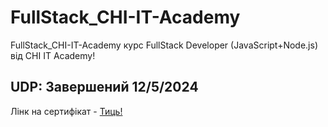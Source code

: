 # FullStack_CHI-IT-Academy

FullStack_CHI-IT-Academy курс FullStack Developer (JavaScript+Node.js) від CHI IT Academy!

## UDP: Завершений 12/5/2024 

Лінк на сертифікат - [Тиць!](https://drive.google.com/file/d/1B5jJLzOgR8dSl3y5-4tn5bdDJsZeAHJ6/view?usp=sharing)
